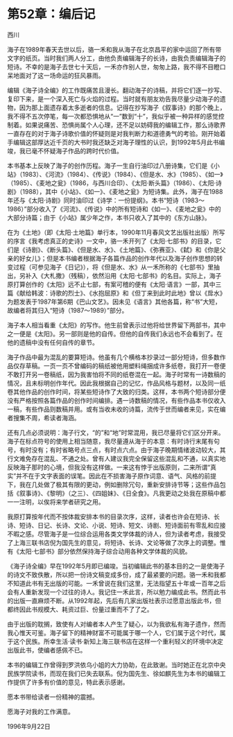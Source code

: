 <link href="../../../css/style.css" rel="stylesheet" type="text/css" />


# 第52章：编后记

<span class="r">西川

<div class="p">

海子在1989年春天去世以后，骆一禾和我从海子在北京昌平的家中运回了所有带文字的纸页。当时我们两人分工，由他负责编辑海子的长诗，由我负责编辑海子的短诗。不幸的是海子去世七十天后，一禾亦作别人世，匆匆上路，我不得不目瞪口呆地面对了这一场命运的狂风暴雨。

编辑《海子诗全编》的工作既痛苦且漫长。翻动海子的诗稿，并将它们逐一抄写、复印下来，是一个深入死亡与火焰的过程。当时就有朋友劝告我尽量少动海子的遗物，因为那上面遗存着太多逝者的信息。记得在抄写海子《叙事诗》的那个晚上，我不得不五次停笔，每一次都恐惧地从“一”数到“十”，我似乎被一种异样的感觉控制着。如果说痛苦、恐惧尚属个人心理，还不足以妨碍我的编辑工作，那么诗歌界一直存在的对于海子诗歌价值的怀疑则是对我判断力和道德勇气的考验。刚开始着手编辑这部厚达近千页的大书时我还缺乏对海子理性的认识，到1992年5月此书编竣，我已毫不怀疑海子作品的跨时代价值。

本书基本上反映了海子的创作历程。海子一生自行油印过八册诗集，它们是《小站》（1983）、《河流》（1984）、《传说》（1984）、《但是水、水》（1985）、《如一》（1985）、《麦地之瓮》（1986，与西川合印）、《太阳·断头篇》（1986）、《太阳·诗剧》（1988），其中《小站》、《如一》、《麦地之瓮》为短诗集。此外，海子在1988年还与《太阳·诗剧》同时油印过《诗学：一份提纲》。本书“短诗（1983～1986）”部分收入了《河流》、《传说》中的所有短诗和《如一》、《麦地之瓮》中的大部分诗篇；由于《小站》属少年之作，本书只收入了其中的《东方山脉》。

在为《土地》（即《太阳·土地篇》单行本，1990年11月春风文艺出版社出版）所写的序言《我考虑真正的史诗》一文中，骆一禾开列了《太阳·七部书》的目录，它们是《诗剧》、《断头篇》、《但是水、水》、《土地篇》、《弥赛亚》、《弑》和《你是父亲的好女儿》；但是本书编者根据海子各篇作品的创作年代以及海子创作思想的转变过程（可参见海子《日记》），将《但是水、水》从一禾所称的《七部书》里抽出，另补入《大札撒》（残稿），依然沿用《太阳·七部书》的名目。实际上，海子原打算创作的《太阳》远不止七部，有案可稽的便有《太阳·语言》一部，其中三篇《献给韩波：诗歌的烈士》、《水抱屈原》和《但丁来到此时此地》曾以《戽水》为题发表于1987年第6期《巴山文艺》。因未见《语言》其他各篇，称“书”大短，故编者将其归入“短诗（1987～1989）”部分。

海子本人相当看重《太阳》的写作。他生前曾表示过他将给世界留下两部书，其中之一便是《太阳》。另一部则是他的自传。但他的自传我们永远也不会看到了。在他的遗稿中没有任何自传的章节。

海子作品中最为混乱的要算短诗。他虽有几个横格本抄录过一部分短诗，但多数作品仅存草稿。一页一页不曾编码的稿纸被他用塑料绳捆成许多纸卷，我打开一卷便不敢打开另一卷稿纸，因为我害怕将不同的纸卷混在一起。海子时常有一诗数稿的情况，且未标明创作年代。因此我根据自己的记忆，作品风格与题材，以及同一纸卷其他作品的创作时间，将某些短诗作了大致的归类。这样，本书两个短诗部分便没有严格按照各篇作品的创作时间编排。遇一诗数稿的情况，有些作品本书仅收入一稿，有些作品则数稿并用。或有当收未收的诗篇，流传于世而编者来见，实在编者搜集不周，希读者海涵。

还有几点必须说明：海子行文，“的”和“地”时常混用，我已尽量将它们区分开来。海子在标点符号的使用上相当随意，我尽量遵从海于的本意：有时诗行末尾有句号，有时没有；有时省略号点三点，有时点六点。由于海子晚期情绪波动较大，其行文难免存在混乱、不通之处。曾有人建议我完全保留这些混乱和不通，以真实地反映海子那时的心境，但我没有这样做。一来这有悖于出版原则，二来所谓“真实”并不在于文字表面的误笔。因此在不损害海子原作词意、语气、风格的前提下，我在几处做了极其有限的更动，例如删除冗句，重新安排诗节等；这些作品包括《叙事诗》、《黎明》（之三）、《四姐妹》、《日全食》。凡我更动之处我在原稿中都一一注明，以俟将来学者研究之用。

我原打算按年代而不按体裁安排本书的目录次序，这样，读者也许会在短诗、长诗、短诗、日记、长诗、文论、小说、短诗、短文、诗剧、短诗面前有零乱和应接不暇之感。尽管海子是一位综合运用各类文学体裁的诗人，但为读者考虑，我接受了上海三联书店倪为国先生的意见，将短诗、长诗、文论等做了次序上的调整。惟有《太阳·七部书》部分依然保持海子综合动用各种文学体裁的风貌。

《海子诗全编》早在1992年5月即已编竣。当初编辑此书的基本目的之一是使海子的诗文不致佚散，所以把一份诗文稿变成多份，成了最紧要的问题。骆一禾和我都不知道此书有无出版的可能。一禾曾说在我们这里，无法指望五十年或一百年之后会有人重新发现一个过往的诗人。我记住一禾此言，所以勉力编成此书。然而此书的出版一直麻烦不断。从1992年起，先后有几家出版社表示过愿意出版此书，但都终因此书规模大、耗资过巨、份量过重而不了了之。

由于出版的耽搁，致使有人对编者本人产生了疑心，以为我欲私有海子遗作，然而我心惟天可鉴。海子留下的精神财富不可能属于哪一个人，它们属于这个时代，属于这个民族。所幸生活·读书·新知上海三联书店在这样一个重利轻义的环境中决定出版此书，使编者感佩不已。

本书的编辑工作曾得到罗洪依乌小姐的大力协助，在此致谢。当时她正在北京中央民族学院读书，而现在我们已失去联系。倪为国先生、徐如麒先生为本书的编辑工作提供了许多有价值的意见，特此表示感谢。

愿本书带给读者一份精神的震撼。

愿海子对我的工作满意。

1996年9月22日

